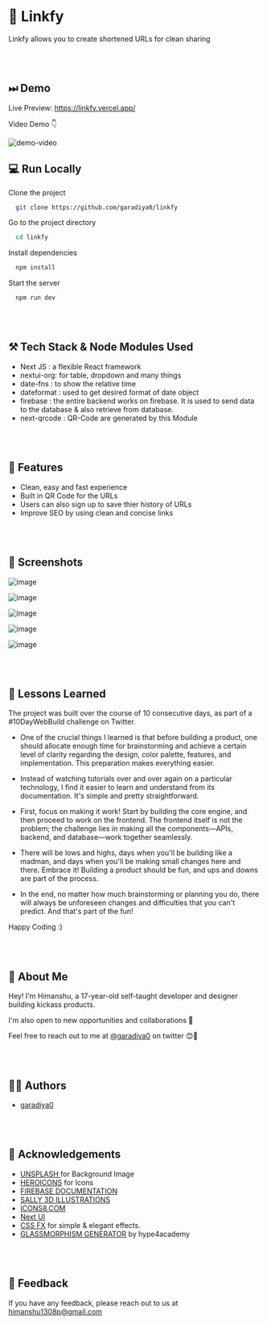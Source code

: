 
# 🔗 Linkfy

Linkfy allows you to create shortened URLs for clean sharing

<br>
<br>


## ⏭ Demo

Live Preview: https://linkfy.vercel.app/

Video Demo 👇

![demo-video](https://github.com/garadiya0/linkfy/assets/110885026/41b622da-0b01-433d-a143-6a8849694ee9)
## 💻 Run Locally

Clone the project

```bash
  git clone https://github.com/garadiya0/linkfy
```

Go to the project directory

```bash
  cd linkfy
```

Install dependencies

```bash
  npm install
```

Start the server

```bash
  npm run dev
```

<br>
<br>

## ⚒ Tech Stack & Node Modules Used

- Next JS :  a flexible React framework 
- nextui-org: for table, dropdown and many things
- date-fns : to show the relative time
- dateformat : used to get desired format of date object
- firebase : the entire backend works on firebase. It is used to send data to the database & also retrieve from database.
- next-qrcode : QR-Code are generated by this Module 



<br>
<br>

## 🎁 Features

- Clean, easy and fast experience
- Built in QR Code for the URLs
- Users can also sign up to save thier history of URLs
- Improve SEO by using clean and concise links

<br>
<br>

## 📸 Screenshots

![image](https://github.com/garadiya0/linkfy/assets/110885026/76546479-0952-4a3a-8a40-cf90e86a09d1)

![image](https://github.com/garadiya0/linkfy/assets/110885026/bf7cd62f-d1c2-4837-9675-dfbd97885a52)

![image](https://github.com/garadiya0/linkfy/assets/110885026/2dc84fdf-7035-4278-8259-7da95cd57137)

![image](https://github.com/garadiya0/linkfy/assets/110885026/dc8c7845-fa53-44e1-b0d3-767a76b7bfa7)

![image](https://github.com/garadiya0/linkfy/assets/110885026/d8589fe7-20d7-4119-9d63-cc1d0f6bf0e8)


<br>
<br>

## 🧠 Lessons Learned

The project was built over the course of 10 consecutive days, as part of a #10DayWebBuild challenge on Twitter.

- One of the crucial things I learned is that before building a product, one should allocate enough time for brainstorming and achieve a certain level of clarity regarding the design, color palette, features, and implementation. This preparation makes everything easier.

- Instead of watching tutorials over and over again on a particular technology, I find it easier to learn and understand from its documentation. It's simple and pretty straightforward.

- First, focus on making it work! Start by building the core engine, and then proceed to work on the frontend. The frontend itself is not the problem; the challenge lies in making all the components—APIs, backend, and database—work together seamlessly.

- There will be lows and highs, days when you'll be building like a madman, and days when you'll be making small changes here and there. Embrace it! Building a product should be fun, and ups and downs are part of the process.

- In the end, no matter how much brainstorming or planning you do, there will always be unforeseen changes and difficulties that you can't predict. And that's part of the fun!

Happy Coding :)


<br>
<br>

## 🚀 About Me
Hey! I'm Himanshu, a 17-year-old self-taught developer and designer building kickass products. 

I'm also open to new opportunities and collaborations 🌟

Feel free to reach out to me at [@garadiya0](https://twitter.com/garadiya0) on twitter 😊🙌


<br>
<br>

## 🙋‍♂️ Authors

- [garadiya0](https://www.github.com/garadiya0) 


<br>
<br>

## 🎈 Acknowledgements

 - [UNSPLASH ](https://unsplash.com/) for Background Image 
 - [HEROICONS](https://heroicons.com/) for Icons
 - [FIREBASE DOCUMENTATION](https://firebase.google.com/docs)
 - [SALLY 3D ILLUSTRATIONS](https://www.figma.com/community/file/890095002328610853)
 - [ICONS8.COM](https://icons8.com/)
 - [Next UI](https://nextui.org/) 
 - [CSS FX](https://cssfx.netlify.app/) for simple & elegant effects.
 - [GLASSMORPHISM GENERATOR](https://hype4.academy/tools/glassmorphism-generator) by hype4academy

<br>
<br>

## 💬 Feedback

If you have any feedback, please reach out to us at himanshu1308p@gmail.com


